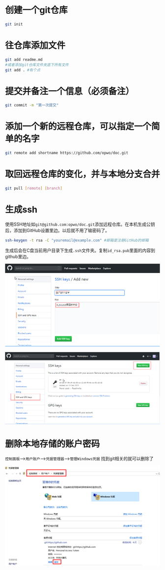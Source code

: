 # 创建一个git仓库

```sh
git init
```

# 往仓库添加文件

```sh
git add readme.md
#或者添加git仓库文件夹底下所有文件
git add . #有个点
```

# 提交并备注一个信息（必须备注）

```sh
git commit -m "第一次提交"
```



# 添加一个新的远程仓库，可以指定一个简单的名字

```sh
git remote add shortname https://github.com/opwo/doc.git 
```

# 取回远程仓库的变化，并与本地分支合并

 ``` sh
git pull [remote] [branch]
 ```





# 生成ssh

使用SSH地址如`git@github.com:opwo/doc.git`添加远程仓库。在本机生成公钥后，添加到GitHub设置里边。以后就不用了输密码了。

```sh
ssh-keygen -t rsa -C "youremail@example.com" #邮箱是注册GitHub的邮箱
```

生成后会在C盘当前用户目录下生成`.ssh`文件夹。复制`id_rsa.pub`里面的内容到github里边。

![](./img/ssh1.png)

![](./img/githubssh.png)

# 删除本地存储的账户密码

`控制面板`-->`用户账户`-->`凭据管理器`-->`管理Windows凭据` 找到git相关的就可以删除了

![](./img/delpwd.png)

